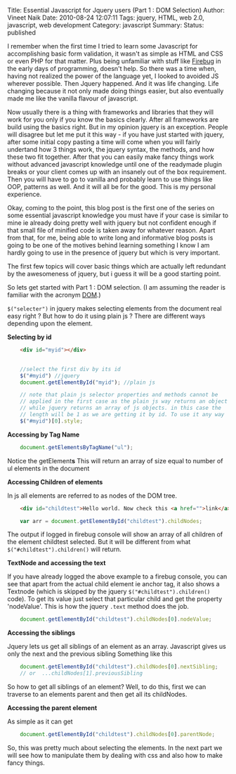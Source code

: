 Title: Essential Javascript for Jquery users (Part 1 : DOM Selection)
Author: Vineet Naik
Date: 2010-08-24 12:07:11
Tags: jquery, HTML, web 2.0, javascript, web development
Category: javascript
Summary: 
Status: published

I remember when the first time I tried to learn some Javascript for
accomplishing basic form validation, it wasn't as simple as HTML and
CSS or even PHP for that matter. Plus being unfamiliar with stuff like
[Firebug](https://addons.mozilla.org/en-US/firefox/addon/1843/) in the
early days of programming, doesn't help. So there was a time when,
having not realized the power of the language yet, I looked to avoided
JS wherever possible. Then Jquery happened. And it was life
changing. Life changing because it not only made doing things easier,
but also eventually made me like the vanilla flavour of javascript.

Now usually there is a thing with frameworks and libraries that they
will work for you only if you know the basics clearly. After all
frameworks are build using the basics right. But in my opinion jquery
is an exception. People will disagree but let me put it this way - if
you have just started with jquery, after some initial copy pasting a
time will come when you will fairly undertand how 3 things work, the
jquery syntax, the methods, and how these two fit together. After that
you can easily make fancy things work without advanced javascript
knowledge until one of the readymade plugin breaks or your client
comes up with an insanely out of the box requirement. Then you will
have to go to vanilla and probably learn to use things like OOP,
patterns as well. And it will all be for the good. This is my personal
experience.

Okay, coming to the point, this blog post is the first one of the
series on some essential javascript knowledge you must have if your
case is similar to mine ie already doing pretty well with jquery but
not confident enough if that small file of minified code is taken away
for whatever reason. Apart from that, for me, being able to write long
and informative blog posts is going to be one of the motives behind
learning something I know I am hardly going to use in the presence of
jquery but which is very important.

The first few topics will cover basic things which are actually left
redundant by the awesomeness of jquery, but i guess it will be a good
starting point.

So lets get started with Part 1 : DOM selection. (I am assuming the
reader is familiar with the acronym
[DOM](http://www.w3schools.com/htmldom/default.asp).)

``$("selecter")`` in jquery makes selecting elements from the document
real easy right ? But how to do it using plain js ?  There are
different ways depending upon the element.

**Selecting by id**

```html
    <div id="myid"></div>
```

```javascript
    
    //select the first div by its id
    $("#myid") //jquery
    document.getElementById("myid"); //plain js

    // note that plain js selector properties and methods cannot be
    // applied in the first case as the plain js way returns an object
    // while jquery returns an array of js objects. in this case the
    // length will be 1 as we are getting it by id. To use it any way
    $("#myid")[0].style;
```

**Accessing by Tag Name**

```javascript
    document.getElementsByTagName("ul");
```

Notice the getElement**s** This will return an array of size equal to
number of ul elements in the document

**Accessing Children of elements**

In js all elements are referred to as nodes of the DOM tree.

```html
    <div id="childtest">Hello world. Now check this <a href="">link</a></div>
```

```javascript
    var arr = document.getElementById("childtest").childNodes;
```

The output if logged in firebug console will show an array of all
children of the element childtest selected. But it will be different
from what ``$("#childtest").children()`` will return.

**TextNode and accessing the text**

If you have already logged the above example to a firebug console, you
can see that apart from the actual child element ie anchor tag, it
also shows a Textnode (which is skipped by the jquery
``$("#childtest").children()`` code). To get its value just select
that particular child and get the property 'nodeValue'. This is how
the jquery ``.text`` method does the job.

```javascript
    document.getElementById("childtest").childNodes[0].nodeValue;
```

**Accessing the siblings**

Jquery lets us get all siblings of an element as an array. Javascript
gives us only the next and the previous sibling Something like this

```javascript
    document.getElementById("childtest").childNodes[0].nextSibling; 
    // or  ...childNodes[1].previousSibling
```

So how to get all siblings of an element? Well, to do this, first we
can traverse to an elements parent and then get all its childNodes.

**Accessing the parent element**

As simple as it can get

```javascript
    document.getElementById("childtest").childNodes[0].parentNode;
```

So, this was pretty much about selecting the elements. In the next
part we will see how to manipulate them by dealing with css and also
how to make fancy things.
